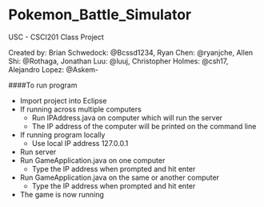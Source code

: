 Pokemon_Battle_Simulator
========================

USC - CSCI201 Class Project

Created by:
Brian Schwedock: @Bcssd1234,
Ryan Chen: @ryanjche,
Allen Shi: @Rothaga,
Jonathan Luu: @luuj,
Christopher Holmes: @csh17,
Alejandro Lopez: @Askem-


####To run program
+ Import project into Eclipse
+ If running across multiple computers
  + Run IPAddress.java on computer which will run the server
  + The IP address of the computer will be printed on the command line
+ If running program locally
  + Use local IP address 127.0.0.1
+ Run server
+ Run GameApplication.java on one computer
  + Type the IP address when prompted and hit enter
+ Run GameApplication.java on the same or another computer
  + Type the IP address when prompted and hit enter
+ The game is now running
